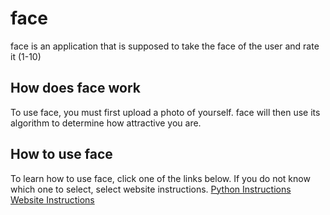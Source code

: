 # face
face is an application that is supposed to take the face of the user and rate it (1-10)

## How does face work
To use face, you must first upload a photo of yourself.  face will then use its algorithm to determine how attractive you are. 

## How to use face
To learn how to use face, click one of the links below. If you do not know which one to select, select website instructions.
[Python Instructions](https://github.com/yass4k/face/blob/main/python%20instructions.md)
[Website Instructions](https://github.com/yass4k/face/blob/main/website%20instructions.md)
